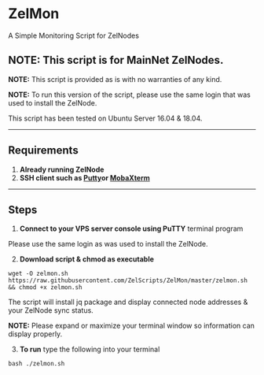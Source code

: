 # ZelMon
A Simple Monitoring Script for ZelNodes

## NOTE: This script is for MainNet ZelNodes.

**NOTE:** This script is provided as is with no warranties of any kind.

**NOTE:** To run this version of the script, please use the same login that was used to install the ZelNode.

This script has been tested on Ubuntu Server 16.04 & 18.04.

***
## Requirements
1) **Already running ZelNode**
2) **SSH client such as [Putty](https://www.putty.org/)or [MobaXterm](https://mobaxterm.mobatek.net/)**

***
## Steps

1) **Connect to your VPS server console using PuTTY** terminal program

Please use the same login as was used to install the ZelNode.

2) **Download script & chmod as executable**

```
wget -O zelmon.sh https://raw.githubusercontent.com/ZelScripts/ZelMon/master/zelmon.sh && chmod +x zelmon.sh
```

The script will install jq package and display connected node addresses & your ZelNode sync status.

__NOTE:__ Please expand or maximize your terminal window so information can display properly.

3) **To run** type the following into your terminal

```
bash ./zelmon.sh
```
